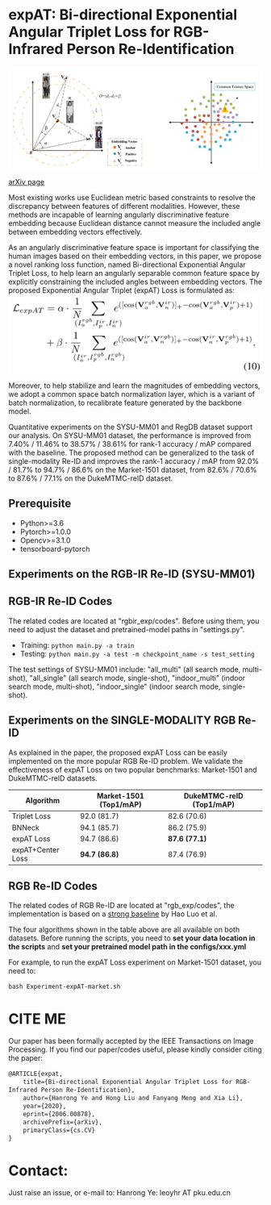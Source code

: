 # expAT: Bi-directional Exponential Angular Triplet Loss for RGB-Infrared Person Re-Identification
 <img src="./triplet_issue.png" width = "600" alt="expAT" align=center />


[arXiv page](https://arxiv.org/abs/2006.00878)

Most existing works use Euclidean metric based constraints to resolve the discrepancy between features of different modalities. However, these methods are incapable of learning angularly discriminative feature embedding because Euclidean distance cannot measure the included angle between embedding vectors effectively. 

As an angularly discriminative feature space is important for classifying the human images based on their embedding vectors, in this paper, we propose a novel ranking loss function, named Bi-directional Exponential Angular Triplet Loss, to help learn an angularly separable common feature space by explicitly constraining the included angles between embedding vectors. The proposed Exponential Angular Triplet (expAT) Loss is formulated as:
 <img src="./expAT_formu.png" width = "600" alt="expAT" align=center />

Moreover, to help stabilize and learn the magnitudes of embedding vectors, we adopt a common space batch normalization layer, which is a variant of batch normalization, to recalibrate feature generated by the backbone model. 

Quantitative experiments on the SYSU-MM01 and RegDB dataset support our analysis. On SYSU-MM01 dataset, the performance is improved from 7.40% / 11.46% to 38.57% / 38.61% for rank-1 accuracy / mAP compared with the baseline. The proposed method can be generalized to the task of single-modality Re-ID and improves the rank-1 accuracy / mAP from 92.0% / 81.7% to 94.7% / 86.6% on the Market-1501 dataset, from 82.6% / 70.6% to 87.6% / 77.1% on the DukeMTMC-reID dataset.

## Prerequisite
- Python>=3.6
- Pytorch>=1.0.0
- Opencv>=3.1.0
- tensorboard-pytorch

## Experiments on the RGB-IR Re-ID (SYSU-MM01)

## RGB-IR Re-ID Codes
The related codes are located at "rgbir_exp/codes". Before using them, you need to adjust the dataset and pretrained-model paths in "settings.py". 

- Training: ```python main.py -a train``` 
- Testing:  ```python main.py -a test -m checkpoint_name -s test_setting```

The test settings of SYSU-MM01 include: "all_multi" (all search mode, multi-shot), "all_single"  (all search mode, single-shot), "indoor_multi"  (indoor search mode, multi-shot), "indoor_single"  (indoor search mode, single-shot).

## Experiments on the SINGLE-MODALITY RGB Re-ID
As explained in the paper, the proposed expAT Loss can be easily implemented on the more popular RGB Re-ID problem. We validate the effectiveness of expAT Loss on two popular benchmarks: Market-1501 and DukeMTMC-reID datasets. 

| Algorithm          | Market-1501 (Top1/mAP)   |  DukeMTMC-reID (Top1/mAP)|
| ---                | ------------- | ------------- |
| Triplet Loss       | 92.0 (81.7) | 82.6 (70.6) |
| BNNeck             |  94.1 (85.7) | 86.2 (75.9)  |
| expAT Loss         | 94.7 (86.6)  | **87.6 (77.1)**  |
| expAT+Center Loss  |  **94.7 (86.8)** | 87.4 (76.9)  |

## RGB Re-ID Codes
The related codes of RGB Re-ID are located at "rgb_exp/codes", the implementation is based on a [strong baseline](https://github.com/michuanhaohao/reid-strong-baseline) by Hao Luo et al.

The four algorithms shown in the table above are all available on both datasets. Before running the scripts, you need to **set your data location in the scripts** and **set your pretrained model path in the configs/xxx.yml**
 
For example, to run the expAT Loss experiment on Market-1501 dataset, you need to:
```
bash Experiment-expAT-market.sh
```


# CITE ME
Our paper has been formally accepted by the IEEE Transactions on Image Processing. If you find our paper/codes useful, please kindly consider citing the paper:
```
@ARTICLE{expat,
    title={Bi-directional Exponential Angular Triplet Loss for RGB-Infrared Person Re-Identification},
    author={Hanrong Ye and Hong Liu and Fanyang Meng and Xia Li},
    year={2020},
    eprint={2006.00878},
    archivePrefix={arXiv},
    primaryClass={cs.CV}
}
```

# Contact:
Just raise an issue, or e-mail to:
Hanrong Ye: leoyhr AT pku.edu.cn
